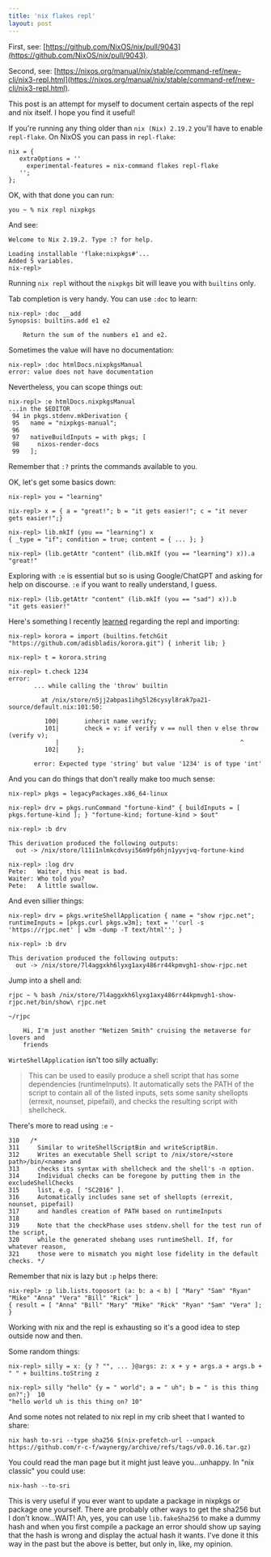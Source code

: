 ```yaml
---
title: 'nix flakes repl'
layout: post
---
```


First, see: [https://github.com/NixOS/nix/pull/9043](https://github.com/NixOS/nix/pull/9043).

Second, see: [https://nixos.org/manual/nix/stable/command-ref/new-cli/nix3-repl.html](https://nixos.org/manual/nix/stable/command-ref/new-cli/nix3-repl.html).

This post is an attempt for myself to document certain aspects of the repl and nix itself. I hope you find it useful!

If you're running any thing older than `nix (Nix) 2.19.2` you'll have to enable `repl-flake`. On NixOS you can pass in `repl-flake`:

    nix = {
       extraOptions = ''
         experimental-features = nix-command flakes repl-flake
       '';
    };

OK, with that done you can run:

    you ~ % nix repl nixpkgs

And see:

    Welcome to Nix 2.19.2. Type :? for help.

    Loading installable 'flake:nixpkgs#'...
    Added 5 variables.
    nix-repl>

Running `nix repl` without the `nixpkgs` bit will leave you with `builtins` only.

Tab completion is very handy. You can use `:doc` to learn:
    
    nix-repl> :doc __add 
    Synopsis: builtins.add e1 e2

        Return the sum of the numbers e1 and e2.

Sometimes the value will have no documentation:

    nix-repl> :doc htmlDocs.nixpkgsManual
    error: value does not have documentation

Nevertheless, you can scope things out:

    nix-repl> :e htmlDocs.nixpkgsManual
    ...in the $EDITOR
     94 in pkgs.stdenv.mkDerivation {
     95   name = "nixpkgs-manual";
     96
     97   nativeBuildInputs = with pkgs; [
     98     nixos-render-docs
     99   ];

Remember that `:?` prints the commands available to you.

OK, let's get some basics down:

    nix-repl> you = "learning"

    nix-repl> x = { a = "great!"; b = "it gets easier!"; c = "it never gets easier!";} 

    nix-repl> lib.mkIf (you == "learning") x
    { _type = "if"; condition = true; content = { ... }; }

    nix-repl> (lib.getAttr "content" (lib.mkIf (you == "learning") x)).a
    "great!"

Exploring with `:e` is essential but so is using Google/ChatGPT and asking for help on discourse. `:e` if you want to really understand, I guess.

    nix-repl> (lib.getAttr "content" (lib.mkIf (you == "sad") x)).b
    "it gets easier!"

Here's something I recently [learned](https://discourse.nixos.org/t/korora-a-tiny-fast-type-system-for-nix-in-nix/36900/5) regarding the repl and importing:

    nix-repl> korora = import (builtins.fetchGit "https://github.com/adisbladis/korora.git") { inherit lib; }

    nix-repl> t = korora.string

    nix-repl> t.check 1234
    error:
           ... while calling the 'throw' builtin

             at /nix/store/n5jj2abpas1ihg5l26cysyl8rak7pa21-source/default.nix:101:50:

              100|       inherit name verify;
              101|       check = v: if verify v == null then v else throw (verify v);
                 |                                                  ^
              102|     };

           error: Expected type 'string' but value '1234' is of type 'int'

And you can do things that don't really make too much sense:

    nix-repl> pkgs = legacyPackages.x86_64-linux 

    nix-repl> drv = pkgs.runCommand "fortune-kind" { buildInputs = [ pkgs.fortune-kind ]; } "fortune-kind; fortune-kind > $out"

    nix-repl> :b drv

    This derivation produced the following outputs:
      out -> /nix/store/l11i1nlmkcdvsyi56m9fp6hjn1yyvjvq-fortune-kind

    nix-repl> :log drv
    Pete:   Waiter, this meat is bad.
    Waiter: Who told you?
    Pete:   A little swallow.

And even sillier things:

    nix-repl> drv = pkgs.writeShellApplication { name = "show rjpc.net";  runtimeInputs = [pkgs.curl pkgs.w3m]; text = ''curl -s 'https://rjpc.net' | w3m -dump -T text/html''; }

    nix-repl> :b drv

    This derivation produced the following outputs:
      out -> /nix/store/7l4aggxkh6lyxg1axy486rr44kpmvgh1-show-rjpc.net

Jump into a shell and:

    rjpc ~ % bash /nix/store/7l4aggxkh6lyxg1axy486rr44kpmvgh1-show-rjpc.net/bin/show\ rjpc.net

    ~/rjpc

        Hi, I'm just another "Netizen Smith" cruising the metaverse for lovers and
        friends

`WirteShellApplication` isn't too silly actually:

> This can be used to easily produce a shell script that has some dependencies (runtimeInputs). It automatically sets the PATH of the script to contain all of the listed inputs, sets some sanity shellopts (errexit, nounset, pipefail), and checks the resulting script with shellcheck.

There's more to read using `:e` -

    310   /*
    311     Similar to writeShellScriptBin and writeScriptBin.
    312     Writes an executable Shell script to /nix/store/<store path>/bin/<name> and
    313     checks its syntax with shellcheck and the shell's -n option.
    314     Individual checks can be foregone by putting them in the excludeShellChecks
    315     list, e.g. [ "SC2016" ].
    316     Automatically includes sane set of shellopts (errexit, nounset, pipefail)
    317     and handles creation of PATH based on runtimeInputs
    318
    319     Note that the checkPhase uses stdenv.shell for the test run of the script,
    320     while the generated shebang uses runtimeShell. If, for whatever reason,
    321     those were to mismatch you might lose fidelity in the default checks. */

Remember that nix is lazy but `:p` helps there:

    nix-repl> :p lib.lists.toposort (a: b: a < b) [ "Mary" "Sam" "Ryan" "Mike" "Anna" "Vera" "Bill" "Rick" ] 
    { result = [ "Anna" "Bill" "Mary" "Mike" "Rick" "Ryan" "Sam" "Vera" ]; }

Working with nix and the repl is exhausting so it's a good idea to step outside now and then.

Some random things:

    nix-repl> silly = x: {y ? "", ... }@args: z: x + y + args.a + args.b + " " + builtins.toString z

    nix-repl> silly "hello" {y = " world"; a = " uh"; b = " is this thing on?";}  10
    "hello world uh is this thing on? 10"

And some notes not related to nix repl in my crib sheet that I wanted to share:

    nix hash to-sri --type sha256 $(nix-prefetch-url --unpack https://github.com/r-c-f/waynergy/archive/refs/tags/v0.0.16.tar.gz)

You could read the man page but it might just leave you...unhappy. In "nix classic" you could use:

    nix-hash --to-sri

This is very useful if you ever want to update a package in nixpkgs or package one yourself. There are probably other ways to get the sha256 but I don't know...WAIT!
Ah, yes, you can use `lib.fakeSha256` to make a dummy hash and when you first compile a package an error should show up saying that the hash is wrong and display the actual hash it wants. I've done it this way in the past but the above is better, but only in, like, my opinion.
